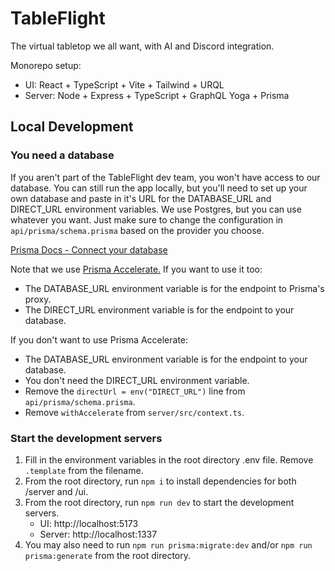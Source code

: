 # TableFlight

The virtual tabletop we all want, with AI and Discord integration.

Monorepo setup:
- UI: React + TypeScript + Vite + Tailwind + URQL
- Server: Node + Express + TypeScript + GraphQL Yoga + Prisma

## Local Development

### You need a database

If you aren't part of the TableFlight dev team, you won't have access to our database. You can still run the app locally, but you'll need to set up your own database and paste in it's URL for the DATABASE_URL and DIRECT_URL environment variables. We use Postgres, but you can use whatever you want. Just make sure to change the configuration in `api/prisma/schema.prisma` based on the provider you choose.

[Prisma Docs - Connect your database](https://www.prisma.io/docs/getting-started/setup-prisma/start-from-scratch/relational-databases/connect-your-database-typescript-postgresql)

Note that we use [Prisma Accelerate.](https://www.prisma.io/data-platform/accelerate) If you want to use it too:

- The DATABASE_URL environment variable is for the endpoint to Prisma's proxy.
- The DIRECT_URL environment variable is for the endpoint to your database.

If you don't want to use Prisma Accelerate:

- The DATABASE_URL environment variable is for the endpoint to your database.
- You don't need the DIRECT_URL environment variable.
- Remove the `directUrl = env("DIRECT_URL")` line from `api/prisma/schema.prisma`.
- Remove `withAccelerate` from `server/src/context.ts`.

### Start the development servers

1. Fill in the environment variables in the root directory .env file. Remove `.template` from the filename.
2. From the root directory, run `npm i` to install dependencies for both /server and /ui.
3. From the root directory, run `npm run dev` to start the development servers.
   - UI: http://localhost:5173
   - Server: http://localhost:1337
4. You may also need to run `npm run prisma:migrate:dev` and/or `npm run prisma:generate` from the root directory.
